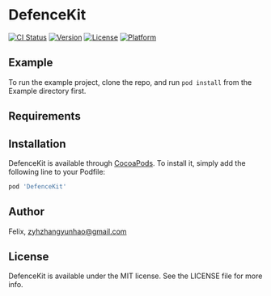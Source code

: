 # DefenceKit

[![CI Status](https://img.shields.io/travis/Felix/DefenceKit.svg?style=flat)](https://travis-ci.org/Felix/DefenceKit)
[![Version](https://img.shields.io/cocoapods/v/DefenceKit.svg?style=flat)](https://cocoapods.org/pods/DefenceKit)
[![License](https://img.shields.io/cocoapods/l/DefenceKit.svg?style=flat)](https://cocoapods.org/pods/DefenceKit)
[![Platform](https://img.shields.io/cocoapods/p/DefenceKit.svg?style=flat)](https://cocoapods.org/pods/DefenceKit)

## Example

To run the example project, clone the repo, and run `pod install` from the Example directory first.

## Requirements

## Installation

DefenceKit is available through [CocoaPods](https://cocoapods.org). To install
it, simply add the following line to your Podfile:

```ruby
pod 'DefenceKit'
```

## Author

Felix, zyhzhangyunhao@gmail.com

## License

DefenceKit is available under the MIT license. See the LICENSE file for more info.

